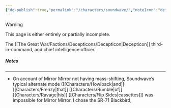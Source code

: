 ```yaml
---
{"dg-publish":true,"permalink":"/characters/soundwave/","noteIcon":"default"}
---
```

  
>[!warning] 
>This page is either entirely or partially incomplete. 

The [[The Great War/Factions/Decepticons/Decepticon\|Decepticon]] third-in-command, and chief intelligence officer.
##### Notes
---
- On account of Mirror Mirror not having mass-shifting, Soundwave’s typical alternate mode ([[Characters/Howlback\|and]] [[Characters/Frenzy\|that]] [[Characters/Rumble\|of]] [[Characters/Ravage\|his]] [[Characters/Flip Sides\|cassettes]]) was impossible for Mirror Mirror. I chose the SR-71 Blackbird, 
